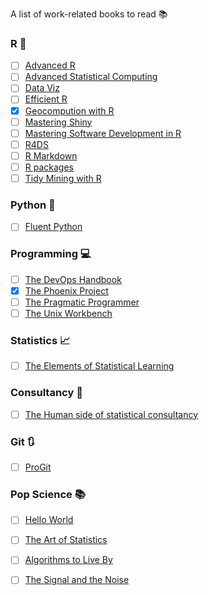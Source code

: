 
A list of work-related books to read :books:

### R :purple_heart:

- [ ] [Advanced R](https://adv-r.hadley.nz/)
- [ ] [Advanced Statistical Computing](https://bookdown.org/rdpeng/advstatcomp/)
- [ ] [Data Viz](https://serialmentor.com/dataviz/)
- [ ] [Efficient R](https://csgillespie.github.io/efficientR/)
- [x] [Geocompution with R](https://geocompr.robinlovelace.net/)
- [ ] [Mastering Shiny](https://mastering-shiny.org/)
- [ ] [Mastering Software Development in R](https://bookdown.org/rdpeng/RProgDA/)
- [ ] [R4DS](http://r4ds.had.co.nz/introduction.html)
- [ ] [R Markdown](https://bookdown.org/yihui/rmarkdown/)
- [ ] [R packages](http://r-pkgs.had.co.nz/)
- [ ] [Tidy Mining with R](https://www.tidytextmining.com/)

### Python :snake:

- [ ] [Fluent Python](https://www.goodreads.com/book/show/22800567-fluent-python)

### Programming :computer:

- [ ] [The DevOps Handbook](https://www.goodreads.com/book/show/26083308-the-devops-handbook)
- [x] [The Phoenix Project](https://www.goodreads.com/book/show/17255186-the-phoenix-project)
- [ ] [The Pragmatic Programmer](https://www.goodreads.com/book/show/4099.The_Pragmatic_Programmer)
- [ ] [The Unix Workbench](https://seankross.com/the-unix-workbench/index.html)

### Statistics :chart_with_upwards_trend:

- [ ] [The Elements of Statistical Learning](https://web.stanford.edu/~hastie/ElemStatLearn/)

### Consultancy :speech_balloon:

- [ ] [The Human side of statistical consultancy](https://archive.org/details/humansideofstati00boen/page/n13/mode/2up)

### Git :arrows_clockwise:

- [ ] [ProGit](https://git-scm.com/book/en/v2)

### Pop Science :books:

- [ ] [Hello World](https://www.goodreads.com/book/show/38212157-hello-world)
- [ ] [The Art of Statistics](https://www.goodreads.com/book/show/43722897-the-art-of-statistics?)
- [ ] [Algorithms to Live By](https://www.goodreads.com/book/show/25666050-algorithms-to-live-by?)
- [ ] [The Signal and the Noise](https://www.goodreads.com/book/show/13588394-the-signal-and-the-noise)



